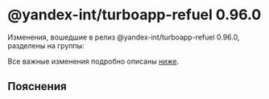 # @yandex-int/turboapp-refuel 0.96.0

<!-- ЧЕЛОВЕЧЕСКОЕ ВСТУПЛЕНИЕ -->

Изменения, вошедшие в релиз @yandex-int/turboapp-refuel 0.96.0, разделены на группы:

Все важные изменения подробно описаны [ниже](#Пояснения).

## Пояснения

